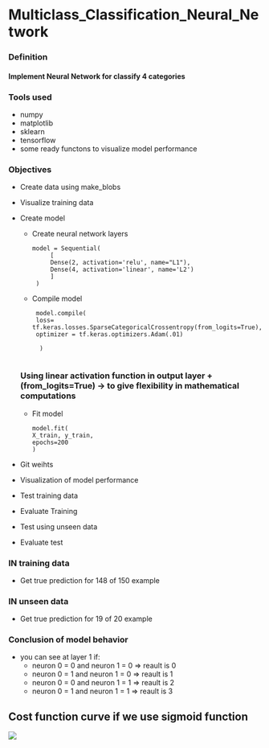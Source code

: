 # Multiclass_Classification_Neural_Network

### Definition
#### Implement Neural Network for classify 4 categories

### Tools used 
- numpy
- matplotlib
- sklearn
- tensorflow
- some ready functons to visualize model performance 

### Objectives
- Create data using make_blobs
- Visualize training data
- Create model
   - Create neural network layers
     ```
     model = Sequential(
          [
          Dense(2, activation='relu', name="L1"),
          Dense(4, activation='linear', name='L2')
          ]
      )
      ```
   - Compile model 
     ```
      model.compile(
      loss= tf.keras.losses.SparseCategoricalCrossentropy(from_logits=True),
      optimizer = tf.keras.optimizers.Adam(.01)
  
       )
    
   ### Using linear activation function in output layer + (from_logits=True) -> to give flexibility in mathematical computations 

  - Fit model
    ```
    model.fit(
    X_train, y_train,
    epochs=200
    )
- Git weihts 
- Visualization of model performance
- Test training data
- Evaluate Training
- Test using unseen data
- Evaluate test

### IN training data 
 - Get true prediction for 148 of 150 example
### IN unseen data 
 - Get true prediction for 19 of 20 example
     
### Conclusion of model behavior
  - you can see at layer 1 if:
     - neuron 0 = 0 and neuron 1 = 0 => reault is 0
     - neuron 0 = 1 and neuron 1 = 0 => reault is 1
     - neuron 0 = 0 and neuron 1 = 1 => reault is 2
     - neuron 0 = 1 and neuron 1 = 1 => reault is 3


## Cost function curve if we use sigmoid function 
<img src="https://github.com/lotaa/Predict_Car_Price/assets/99848721/06d6116a-a706-47d4-b1db-f205af21ccfb">
























  

